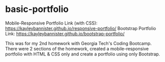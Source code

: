 # basic-portfolio
Mobile-Responsive Portfolio Link (with CSS): https://kayleybannister.github.io/responsive-portfolio/
Bootstrap Portfolio Link: https://kayleybannister.github.io/bootstrap-portfolio/ 

This was for my 2nd homework with Georgia Tech's Coding Bootcamp. There were 2 sections of the homework, created a mobile-responsive portfolio with HTML & CSS only and create a portfolio using only Bootstrap.


